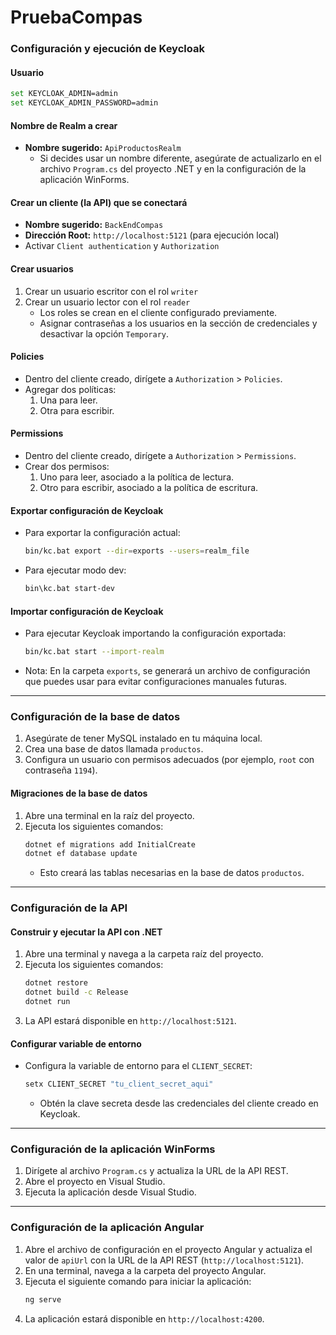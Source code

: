 # PruebaCompas

### Configuración y ejecución de Keycloak

#### Usuario

```bash
set KEYCLOAK_ADMIN=admin
set KEYCLOAK_ADMIN_PASSWORD=admin
```

#### Nombre de Realm a crear

- **Nombre sugerido:** `ApiProductosRealm`
  - Si decides usar un nombre diferente, asegúrate de actualizarlo en el archivo `Program.cs` del proyecto .NET y en la configuración de la aplicación WinForms.

#### Crear un cliente (la API) que se conectará

- **Nombre sugerido:** `BackEndCompas`
- **Dirección Root:** `http://localhost:5121` (para ejecución local)
- Activar `Client authentication` y `Authorization`

#### Crear usuarios

1. Crear un usuario escritor con el rol `writer`
2. Crear un usuario lector con el rol `reader`
   - Los roles se crean en el cliente configurado previamente.
   - Asignar contraseñas a los usuarios en la sección de credenciales y desactivar la opción `Temporary`.

#### Policies

- Dentro del cliente creado, dirígete a `Authorization` > `Policies`.
- Agregar dos políticas:
  1. Una para leer.
  2. Otra para escribir.

#### Permissions

- Dentro del cliente creado, dirígete a `Authorization` > `Permissions`.
- Crear dos permisos:
  1. Uno para leer, asociado a la política de lectura.
  2. Otro para escribir, asociado a la política de escritura.

#### Exportar configuración de Keycloak

- Para exportar la configuración actual:
  ```bash
  bin/kc.bat export --dir=exports --users=realm_file
  ```
- Para ejecutar modo dev:
  ```bash
  bin\kc.bat start-dev
  ```

#### Importar configuración de Keycloak

- Para ejecutar Keycloak importando la configuración exportada:
  ```bash
  bin/kc.bat start --import-realm
  ```
- Nota: En la carpeta `exports`, se generará un archivo de configuración que puedes usar para evitar configuraciones manuales futuras.

---

### Configuración de la base de datos

1. Asegúrate de tener MySQL instalado en tu máquina local.
2. Crea una base de datos llamada `productos`.
3. Configura un usuario con permisos adecuados (por ejemplo, `root` con contraseña `1194`).

#### Migraciones de la base de datos

1. Abre una terminal en la raíz del proyecto.
2. Ejecuta los siguientes comandos:
   ```bash
   dotnet ef migrations add InitialCreate
   dotnet ef database update
   ```
   - Esto creará las tablas necesarias en la base de datos `productos`.

---

### Configuración de la API

#### Construir y ejecutar la API con .NET

1. Abre una terminal y navega a la carpeta raíz del proyecto.
2. Ejecuta los siguientes comandos:
   ```bash
   dotnet restore
   dotnet build -c Release
   dotnet run
   ```
3. La API estará disponible en `http://localhost:5121`.

#### Configurar variable de entorno

- Configura la variable de entorno para el `CLIENT_SECRET`:
  ```bash
  setx CLIENT_SECRET "tu_client_secret_aqui"
  ```
  - Obtén la clave secreta desde las credenciales del cliente creado en Keycloak.

---

### Configuración de la aplicación WinForms

1. Dirígete al archivo `Program.cs` y actualiza la URL de la API REST.
2. Abre el proyecto en Visual Studio.
3. Ejecuta la aplicación desde Visual Studio.

---

### Configuración de la aplicación Angular

1. Abre el archivo de configuración en el proyecto Angular y actualiza el valor de `apiUrl` con la URL de la API REST (`http://localhost:5121`).
2. En una terminal, navega a la carpeta del proyecto Angular.
3. Ejecuta el siguiente comando para iniciar la aplicación:
   ```bash
   ng serve
   ```
4. La aplicación estará disponible en `http://localhost:4200`.